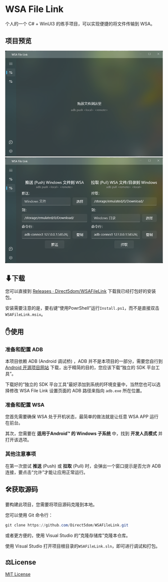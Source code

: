 # WSA File Link

个人的一个 C# + WinUI3 的练手项目，可以实现便捷的将文件传输到 WSA。

## 项目预览

<img src="./README/屏幕截图 2023-02-12 024855.png" style="zoom: 80%;" />

<img src="./README/屏幕截图 2023-02-12 024903.png" style="zoom: 80%;" />

## ⬇下载

您可以直接到 [Releases · Direct5dom/WSAFileLink](https://github.com/Direct5dom/WSAFileLink/releases) 下载我已经打包好的安装包。

安装需要注意的是，要右键“使用PowrShell”运行`Install.ps1`，而不是直接双击`WSAFileLink.msix`。

## ✋使用

### 准备和配置 ADB

本项目依赖 ADB (Android 调试桥) ，ADB 并不是本项目的一部分，需要您自行到 [Android 开源项目网站](https://source.android.google.cn/docs/setup/build/adb?hl=zh-cn#download-adb) 下载，出于精简的目的，您应该下载“独立的 SDK 平台工具”。

下载好的“独立的 SDK 平台工具”最好添加到系统的环境变量中，当然您也可以选择修改 WSA File Link 设置页面的 ADB 路径来指向 `adb.exe` 所在位置。

### 准备和配置 WSA

您首先需要确保 WSA 处于开机状态，最简单的做法就是让任意 WSA APP 运行在前台。

其次，您需要在 **适用于Android™ 的 Windows 子系统** 中，找到 **开发人员模式** 并打开该选项。

### 其他注意事项

在第一次尝试 **推送** (Push) 或 **拉取** (Pull) 时，会弹出一个窗口提示是否允许 ADB 连接，要点击“允许”才能让应用正常运行。

## 🛠️获取源码

要构建此项目，您需要将项目源码克隆到本地。

您可以使用 Git 命令行：

```powershell
git clone https://github.com/Direct5dom/WSAFileLink.git
```

或者更方便的，使用 Visual Studio 的“克隆存储库”克隆本仓库。

使用 Visual Studio 打开项目根目录的`WSAFileLink.sln`，即可进行调试和打包。

## ⚖️License

[MIT License](https://github.com/Direct5dom/WSAFileLink/blob/master/LICENSE)